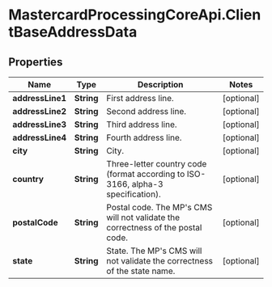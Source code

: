 # MastercardProcessingCoreApi.ClientBaseAddressData

## Properties

Name | Type | Description | Notes
------------ | ------------- | ------------- | -------------
**addressLine1** | **String** | First address line.  | [optional] 
**addressLine2** | **String** | Second address line.  | [optional] 
**addressLine3** | **String** | Third address line.  | [optional] 
**addressLine4** | **String** | Fourth address line.  | [optional] 
**city** | **String** | City.  | [optional] 
**country** | **String** | Three-letter country code (format according to ISO-3166, alpha-3 specification).  | [optional] 
**postalCode** | **String** | Postal code. The MP&#39;s CMS will not validate the correctness of the postal code.  | [optional] 
**state** | **String** | State. The MP&#39;s CMS will not validate the correctness of the state name.  | [optional] 


